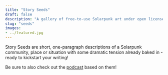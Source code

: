 ```yaml
---
title: "Story Seeds"
draft: false
description: "A gallery of free-to-use Solarpunk art under open licenses"
slug: "seeds"
images:
- ../featured.jpg
---
```


Story Seeds are short, one-paragraph descriptions of a Solarpunk community, place or situation with some dramatic tension already baked in - ready to kickstart your writing!

Be sure to also check out the [podcast](https://podcast.tomasino.org/) based on them!

<br>